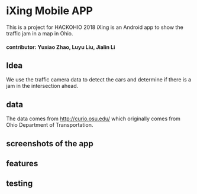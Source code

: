 # iXing Mobile APP
This is a project for HACKOHIO 2018
iXing is an Android app to show the traffic jam in a map in Ohio. 
#### contributor: Yuxiao Zhao, Luyu Liu, Jialin Li

## Idea
We use the traffic camera data to detect the cars and determine if there is a jam in the intersection ahead.


## data
The data comes from http://curio.osu.edu/ which originally comes from Ohio Department of Transportation.

## screenshots of the app


## features

## testing

